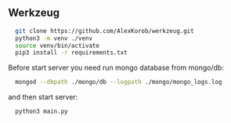 ## Werkzeug

```bash
  git clone https://github.com/AlexKorob/werkzeug.git
  python3 -m venv ./venv
  source venv/bin/activate
  pip3 install -r requirements.txt
```

Before start server you need run mongo database from mongo/db:

```bash
  mongod --dbpath ./mongo/db --logpath ./mongo/mongo_logs.log
```
and then start server:
```bash
  python3 main.py
```
